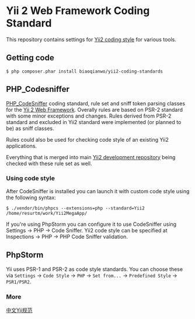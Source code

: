Yii 2 Web Framework Coding Standard
===================================

This repository contains settings for [Yii2 coding style](https://github.com/yiisoft/yii2/wiki/Core-framework-code-style)
for various tools.

Getting code
------------

```
$ php composer.phar install biaoqianwo/yii2-coding-standards
```

PHP_Codesniffer
---------------

[PHP_CodeSniffer](https://github.com/squizlabs/PHP_CodeSniffer) coding standard, rule set
and sniff token parsing classes for the [Yii 2 Web Framework](https://github.com/yiisoft/yii2/). Overally rules
are based on PSR-2 standard with some minor exceptions and changes. Rules derived from PSR-2 standard and excluded
in Yii2 standard were implemented (or planned to be) as sniff classes.

Rules could also be used for checking code style of an existing Yii2 applications.

Everything that is merged into main [Yii2 development repository](https://github.com/yiisoft/yii2) being checked
with these rule set as well.

### Using code style

After CodeSniffer is installed you can launch it with custom code style using the following syntax:

```
$ ./vendor/bin/phpcs --extensions=php --standard=Yii2 /home/resurtm/work/Yii2MegaApp/
```

If you're using PhpStorm you can configure it to use CodeSniffer using Settings → PHP → Code Sniffer.
Yii2 code style can be specified at Inspections → PHP → PHP Code Sniffer validation.


PhpStorm
--------

Yii uses PSR-1 and PSR-2 as code style standards. You can choose these via `Settings` → `Code Style` → `PHP` → `Set from...` → `Predefined Style` → `PSR1/PSR2`.

### More 

[中文Yii规范](http://www.jianshu.com/p/02cc5d507841)